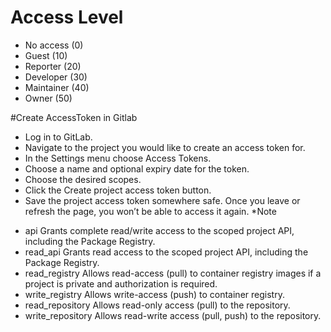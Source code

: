# Access Level
- No access (0)
- Guest (10)
- Reporter (20)
- Developer (30)
- Maintainer (40)
- Owner (50) 

#Create AccessToken in Gitlab
- Log in to GitLab.
- Navigate to the project you would like to create an access token for.
- In the Settings menu choose Access Tokens.
- Choose a name and optional expiry date for the token.
- Choose the desired scopes.
- Click the Create project access token button.
- Save the project access token somewhere safe. Once you leave or refresh the page, you won’t be able to access it again.
*Note
+ api	Grants complete read/write access to the scoped project API, including the Package Registry.
+ read_api	Grants read access to the scoped project API, including the Package Registry.
+ read_registry	Allows read-access (pull) to container registry images if a project is private and authorization is required.
+ write_registry	Allows write-access (push) to container registry.
+ read_repository	Allows read-only access (pull) to the repository.
+ write_repository	Allows read-write access (pull, push) to the repository.

